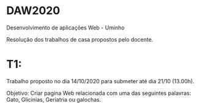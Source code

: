 # DAW2020

Desenvolvimento de aplicações Web - Uminho

Resolução dos trabalhos de casa propostos pelo docente.

# T1:
Trabalho proposto no dia 14/10/2020 para submeter até dia 21/10 (13.00h).

Objetivo: Criar pagina Web relacionada com uma das seguintes palavras: Gato, Glicinias, Geriatria ou galochas.




